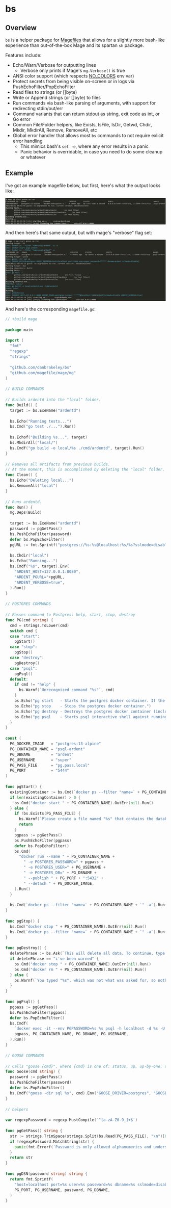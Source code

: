 # bs

## Overview

`bs` is a helper package for [Magefiles](https://magefile.org) that allows for a slightly more bash-like experience than out-of-the-box Mage and its spartan `sh` package.

Features include:

- Echo/Warn/Verbose for outputting lines
  - Verbose only prints if Mage's `mg.Verbose()` is true
- ANSI color support (which respects [NO_COLORS](https://no-color.org) env var)
- Protect secrets from being visible on-screen or in logs via PushEchoFilter/PopEchoFilter
- Read files to strings (or []byte)
- Write or Append strings (or []byte) to files
- Run commands via bash-like parsing of arguments, with support for redirecting stdin/out/err
- Command variants that can return stdout as string, exit code as int, or Go error
- Common File/Folder helpers, like Exists, IsFile, IsDir, Getwd, Chdir, Mkdir, MkdirAll, Remove, RemoveAll, etc
- Global error handler that allows most `bs` commands to not require exlicit error handling
  - This mimics bash's `set -e`, where any error results in a panic
  - Panic behavior is overridable, in case you need to do some cleanup or whatever

## Example

I've got an example magefile below, but first, here's what the output looks like:

![example terminal output](images/example.png)

And then here's that same output, but with mage's "verbose" flag set:

![example terminal output with verbose output](images/example-verbose.png)

And here's the corresponding `magefile.go`:

```go
// +build mage

package main

import (
  "fmt"
  "regexp"
  "strings"

  "github.com/danbrakeley/bs"
  "github.com/magefile/mage/mg"
)

// BUILD COMMANDS

// Builds ardentd into the "local" folder.
func Build() {
  target := bs.ExeName("ardentd")

  bs.Echo("Running tests...")
  bs.Cmd("go test ./...").Run()

  bs.Echof("Building %s...", target)
  bs.MkdirAll("local/")
  bs.Cmdf("go build -o local/%s ./cmd/ardentd", target).Run()
}

// Removes all artifacts from previous builds.
// At the moment, this is accomplished by deleting the "local" folder.
func Clean() {
  bs.Echo("Deleting local...")
  bs.RemoveAll("local")
}

// Runs ardentd.
func Run() {
  mg.Deps(Build)

  target := bs.ExeName("ardentd")
  password := pgGetPass()
  bs.PushEchoFilter(password)
  defer bs.PopEchoFilter()
  pgURL := fmt.Sprintf("postgres://%s:%s@localhost:%s/%s?sslmode=disable", PG_USERNAME, password, PG_PORT, PG_DBNAME)

  bs.Chdir("local")
  bs.Echo("Running...")
  bs.Cmdf("%s", target).Env(
    "ARDENT_HOST=127.0.0.1:8080",
    "ARDENT_PGURL="+pgURL,
    "ARDENT_VERBOSE=true",
  ).Run()
}

// POSTGRES COMMANDS

// Passes command to Postgres: help, start, stop, destroy
func PG(cmd string) {
  cmd = strings.ToLower(cmd)
  switch cmd {
  case "start":
    pgStart()
  case "stop":
    pgStop()
  case "destroy":
    pgDestroy()
  case "psql":
    pgPsql()
  default:
    if cmd != "help" {
      bs.Warnf(`Unrecognized command "%s"`, cmd)
    }
    bs.Echo("pg start   - Starts the postgres docker container. If the container didn't previously exist, it is created.")
    bs.Echo("pg stop    - Stops the postgres docker container.")
    bs.Echo("pg destroy - Destroys the postgres docker container (including data).")
    bs.Echo("pg psql    - Starts psql interactive shell against running postgres db.")
  }
}

const (
  PG_DOCKER_IMAGE   = "postgres:13-alpine"
  PG_CONTAINER_NAME = "psql-ardent"
  PG_DBNAME         = "ardent"
  PG_USERNAME       = "super"
  PG_PASS_FILE      = "pg.pass.local"
  PG_PORT           = "5444"
)

func pgStart() {
  existingContainer := bs.Cmd(`docker ps --filter "name=` + PG_CONTAINER_NAME + `" -q -a`).RunStr()
  if len(existingContainer) > 0 {
    bs.Cmd("docker start " + PG_CONTAINER_NAME).OutErr(nil).Run()
  } else {
    if !bs.Exists(PG_PASS_FILE) {
      bs.Warnf(`Please create a file named "%s" that contains the database password.`, PG_PASS_FILE)
      return
    }
    pgpass := pgGetPass()
    bs.PushEchoFilter(pgpass)
    defer bs.PopEchoFilter()
    bs.Cmd(
      "docker run --name " + PG_CONTAINER_NAME +
        " -e POSTGRES_PASSWORD=" + pgpass +
        " -e POSTGRES_USER=" + PG_USERNAME +
        " -e POSTGRES_DB=" + PG_DBNAME +
        " --publish " + PG_PORT + ":5432" +
        " --detach " + PG_DOCKER_IMAGE,
    ).Run()
  }

  bs.Cmd(`docker ps --filter "name=` + PG_CONTAINER_NAME + `" -a`).Run()
}

func pgStop() {
  bs.Cmd("docker stop " + PG_CONTAINER_NAME).OutErr(nil).Run()
  bs.Cmd(`docker ps --filter "name=` + PG_CONTAINER_NAME + `" -a`).Run()
}

func pgDestroy() {
  deletePhrase := bs.Ask(`This will delete all data. To continue, type "i've been warned" (without quotes): `)
  if deletePhrase == "i've been warned" {
    bs.Cmd("docker stop " + PG_CONTAINER_NAME).OutErr(nil).Run()
    bs.Cmd("docker rm " + PG_CONTAINER_NAME).OutErr(nil).Run()
  } else {
    bs.Warnf(`You typed "%s", which was not what was asked for, so nothing was deleted.`, deletePhrase)
  }
}

func pgPsql() {
  pgpass := pgGetPass()
  bs.PushEchoFilter(pgpass)
  defer bs.PopEchoFilter()
  bs.Cmdf(
    `docker exec -it --env PGPASSWORD=%s %s psql -h localhost -d %s -U %s`,
    pgpass, PG_CONTAINER_NAME, PG_DBNAME, PG_USERNAME,
  ).Run()
}

// GOOSE COMMANDS

// Calls "goose {cmd}", where {cmd} is one of: status, up, up-by-one, down, redo, reset, or version
func Goose(cmd string) {
  password := pgGetPass()
  bs.PushEchoFilter(password)
  defer bs.PopEchoFilter()
  bs.Cmdf("goose -dir sql %s", cmd).Env("GOOSE_DRIVER=postgres", "GOOSE_DBSTRING="+pgDSN(password)).Run()
}

// helpers

var regexpPassword = regexp.MustCompile(`^[a-zA-Z0-9_]+$`)

func pgGetPass() string {
  str := strings.TrimSpace(strings.Split(bs.Read(PG_PASS_FILE), "\n")[0])
  if !regexpPassword.MatchString(str) {
    panic(fmt.Errorf(`Password is only allowed alphanumerics and underscores. Please change "%s" by hand to fix.`, PG_PASS_FILE))
  }
  return str
}

func pgDSN(password string) string {
  return fmt.Sprintf(
    "host=localhost port=%s user=%s password=%s dbname=%s sslmode=disable",
    PG_PORT, PG_USERNAME, password, PG_DBNAME,
  )
}
```
